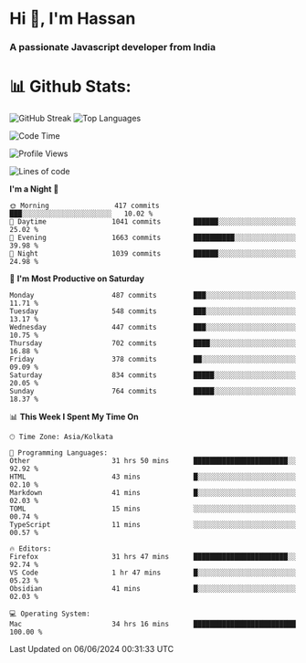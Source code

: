 # Hi 👋, I'm Hassan
### A passionate Javascript developer from India


# 📊 Github Stats:
![GitHub Streak](https://github-readme-streak-stats.herokuapp.com/?user=codeblooded47&theme=dracula&hide_border=false)
![Top Languages](https://github-readme-stats.vercel.app/api/top-langs/?username=codeblooded47&layout=compact&theme=dracula)



<!--START_SECTION:waka-->
![Code Time](http://img.shields.io/badge/Code%20Time-753%20hrs%2056%20mins-blue)

![Profile Views](http://img.shields.io/badge/Profile%20Views-15-blue)

![Lines of code](https://img.shields.io/badge/From%20Hello%20World%20I%27ve%20Written-23.5%20million%20lines%20of%20code-blue)

**I'm a Night 🦉** 

```text
🌞 Morning                417 commits         ███░░░░░░░░░░░░░░░░░░░░░░   10.02 % 
🌆 Daytime                1041 commits        ██████░░░░░░░░░░░░░░░░░░░   25.02 % 
🌃 Evening                1663 commits        ██████████░░░░░░░░░░░░░░░   39.98 % 
🌙 Night                  1039 commits        ██████░░░░░░░░░░░░░░░░░░░   24.98 % 
```
📅 **I'm Most Productive on Saturday** 

```text
Monday                   487 commits         ███░░░░░░░░░░░░░░░░░░░░░░   11.71 % 
Tuesday                  548 commits         ███░░░░░░░░░░░░░░░░░░░░░░   13.17 % 
Wednesday                447 commits         ███░░░░░░░░░░░░░░░░░░░░░░   10.75 % 
Thursday                 702 commits         ████░░░░░░░░░░░░░░░░░░░░░   16.88 % 
Friday                   378 commits         ██░░░░░░░░░░░░░░░░░░░░░░░   09.09 % 
Saturday                 834 commits         █████░░░░░░░░░░░░░░░░░░░░   20.05 % 
Sunday                   764 commits         █████░░░░░░░░░░░░░░░░░░░░   18.37 % 
```


📊 **This Week I Spent My Time On** 

```text
🕑︎ Time Zone: Asia/Kolkata

💬 Programming Languages: 
Other                    31 hrs 50 mins      ███████████████████████░░   92.92 % 
HTML                     43 mins             █░░░░░░░░░░░░░░░░░░░░░░░░   02.10 % 
Markdown                 41 mins             █░░░░░░░░░░░░░░░░░░░░░░░░   02.03 % 
TOML                     15 mins             ░░░░░░░░░░░░░░░░░░░░░░░░░   00.74 % 
TypeScript               11 mins             ░░░░░░░░░░░░░░░░░░░░░░░░░   00.57 % 

🔥 Editors: 
Firefox                  31 hrs 47 mins      ███████████████████████░░   92.74 % 
VS Code                  1 hr 47 mins        █░░░░░░░░░░░░░░░░░░░░░░░░   05.23 % 
Obsidian                 41 mins             █░░░░░░░░░░░░░░░░░░░░░░░░   02.03 % 

💻 Operating System: 
Mac                      34 hrs 16 mins      █████████████████████████   100.00 % 
```


 Last Updated on 06/06/2024 00:31:33 UTC
<!--END_SECTION:waka-->

